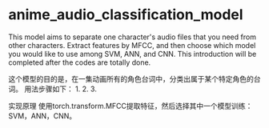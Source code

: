 # anime_audio_classification_model
This model aims to separate one character's audio files that you need from other characters.
Extract features by MFCC, and then choose which model you would like to use among SVM, ANN, and CNN.
This introduction will be completed after the codes are totally done.

这个模型的目的是，在一集动画所有的角色台词中，分类出属于某个特定角色的台词。
用法步骤如下：
1.
2.
3.

实现原理
使用torch.transform.MFCC提取特征，然后选择其中一个模型训练：SVM，ANN，CNN。
